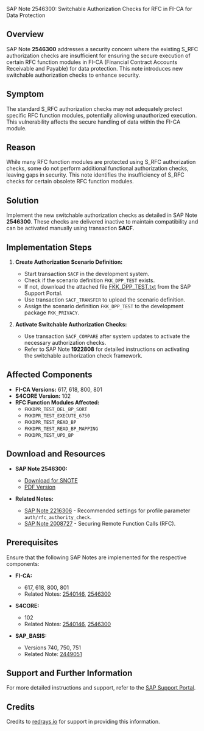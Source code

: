 SAP Note 2546300: Switchable Authorization Checks for RFC in FI-CA for Data Protection

**Overview**
---
SAP Note **2546300** addresses a security concern where the existing S_RFC authorization checks are insufficient for ensuring the secure execution of certain RFC function modules in FI-CA (Financial Contract Accounts Receivable and Payable) for data protection. This note introduces new switchable authorization checks to enhance security.

**Symptom**
---
The standard S_RFC authorization checks may not adequately protect specific RFC function modules, potentially allowing unauthorized execution. This vulnerability affects the secure handling of data within the FI-CA module.

**Reason**
---
While many RFC function modules are protected using S_RFC authorization checks, some do not perform additional functional authorization checks, leaving gaps in security. This note identifies the insufficiency of S_RFC checks for certain obsolete RFC function modules.

**Solution**
---
Implement the new switchable authorization checks as detailed in SAP Note **2546300**. These checks are delivered inactive to maintain compatibility and can be activated manually using transaction **SACF**.

**Implementation Steps**
---
1. **Create Authorization Scenario Definition:**
   - Start transaction `SACF` in the development system.
   - Check if the scenario definition `FKK_DPP_TEST` exists.
   - If not, download the attached file [FKK_DPP_TEST.txt](https://me.sap.com/notes/0002546300/FKK_DPP_TEST.txt) from the SAP Support Portal.
   - Use transaction `SACF_TRANSFER` to upload the scenario definition.
   - Assign the scenario definition `FKK_DPP_TEST` to the development package `FKK_PRIVACY`.

2. **Activate Switchable Authorization Checks:**
   - Use transaction `SACF_COMPARE` after system updates to activate the necessary authorization checks.
   - Refer to SAP Note **1922808** for detailed instructions on activating the switchable authorization check framework.

**Affected Components**
---
- **FI-CA Versions:** 617, 618, 800, 801
- **S4CORE Version:** 102
- **RFC Function Modules Affected:**
  - `FKKDPR_TEST_DEL_BP_SORT`
  - `FKKDPR_TEST_EXECUTE_6750`
  - `FKKDPR_TEST_READ_BP`
  - `FKKDPR_TEST_READ_BP_MAPPING`
  - `FKKDPR_TEST_UPD_BP`

**Download and Resources**
---
- **SAP Note 2546300:**
  - [Download for SNOTE](https://me.sap.com/note/2546300)
  - [PDF Version](https://me.sap.com/sap/support/sfm/notes/print/0002546300?language=en-US&token=015EF3D461694154C7378CF0E61F5EEB)
  
- **Related Notes:**
  - [SAP Note 2216306](https://me.sap.com/notes/2216306) - Recommended settings for profile parameter `auth/rfc_authority_check`.
  - [SAP Note 2008727](https://me.sap.com/notes/2008727) - Securing Remote Function Calls (RFC).

**Prerequisites**
---
Ensure that the following SAP Notes are implemented for the respective components:

- **FI-CA:**
  - 617, 618, 800, 801
  - Related Notes: [2540146](https://me.sap.com/notes/2540146), [2546300](https://me.sap.com/notes/2546300)
  
- **S4CORE:**
  - 102
  - Related Notes: [2540146](https://me.sap.com/notes/2540146), [2546300](https://me.sap.com/notes/2546300)
  
- **SAP_BASIS:**
  - Versions 740, 750, 751
  - Related Note: [2449051](https://me.sap.com/notes/2449051)

**Support and Further Information**
---
For more detailed instructions and support, refer to the [SAP Support Portal](https://me.sap.com/notes/2546300).

**Credits**
---
Credits to [redrays.io](https://redrays.io) for support in providing this information.